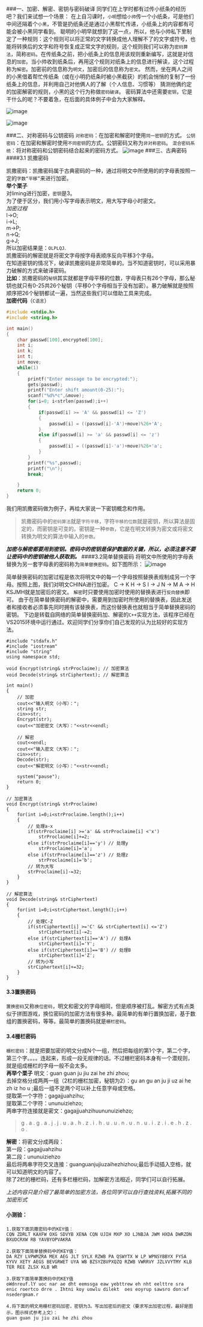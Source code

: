 
###一、加密、解密、密钥与密码破译
同学们在上学时都有过传小纸条的经历吧？我们来试想一个场景：
在上自习课时，`小明`想给`小帅`传一个小纸条，可是他们中间还隔着个`小黑`，不管是扔纸条还是通过小黑帮忙传递，小纸条上的内容都有可能会被小黑同学看到。
聪明的小明早就想到了这一点，所以，他与小帅私下里制定了一种规则：这个规则可以将正常的文字转换成他人理解不了的文字或符号，也能将转换后的文字和符号恢复成正常文字的规则，这个规则我们可以称为`密码算法`，简称`密码`。在传纸条之前，把小纸条上的信息用该规则重新编写，这就是对信息的`加密`。当小帅收到纸条后，再用这个规则对纸条上的信息进行解读，这个过程称为`解密`。加密前的信息称为`明文`，加密后的信息称为`密文`。
然而，坐在两人之间的小黑借着帮忙传纸条（或在小明扔纸条时被小黑截获）的机会悄悄的复制了一份纸条上的信息，并利用自己对他俩人的了解（个人信息、习惯等）
猜测他俩约定的加密解密的规则，小黑的这个行为称做`密码破译`。
密码算法中还需要`密钥`，它是干什么的呢？不要着急，在后面的具体例子中会为大家解释。

![image](../Src/cr_base_2/1511164182362.png)

![image](../Src/cr_base_2/1511164201893.png)



###二、对称密码与公钥密码
`对称密码`：在加密和解密时使用`同一密钥`的方式。
`公钥密码`：在加密和解密时使用`不同密钥`的方式。公钥密码又称为`非对称密码`。
`混合密码系统`：将对称密码和公钥密码结合起来的密码方式。
![image](../Src/cr_base_2/1511164715194.png)
###三、古典密码
####3.1 凯撒密码

凯撒密码：凯撒密码属于古典密码的一种，通过将明文中所使用的的字母表按照一定的`字数“平移”`来进行加密。<br>
**举个栗子**<br>
对liming进行加密，`密钥`是3。<br>
为了便于区分，我们用小写字母表示明文，用大写字母小时密文。<br>
*加密过程*<br>
l->O;<br>
i->L;<br>
m->P;<br>
n->Q;<br>
g->J;<br>
所以加密结果是：`OLPLQJ`.<br>
凯撒密码的解密就是将密文字母按字母表顺序反向平移3个字母。<br>
在知道密钥的情况下，破译凯撒密码是非常简单的。当不知道密钥时，可以采用暴力破解的方式来破译密码。<br>
**比如**：凯撒密码的`秘钥`其实就都是字母平移的位数，字母表只有26个字母，那么秘钥也就只有0-25共26个秘钥（平移0个字母相当于没有加密）。暴力破解就是按照顺序把26个秘钥都试一遍，当然这些我们可以借助工具来完成。<br>
**加密代码**（`C语言`）
```C
#include <stdio.h>
#include <string.h>

int main()
{
    char passwd[100],encrypted[100];
    int i;
    int k;
    int t;
    int move;
    while(1)
    {
        printf("Enter message to be encrypted:");
        gets(passwd);
        printf("Enter shift amount(0-25):");
        scanf("%d%*c",&move);
        for(i=0; i<strlen(passwd);i++)
        {
            if(passwd[i] >= 'A' && passwd[i] <= 'Z')
            {
                passwd[i] = ((passwd[i]-'A')+move)%26+'A';
            }
            else if(passwd[i] >= 'a' && passwd[i] <= 'z')
            {
                passwd[i] = ((passwd[i]-'a')+move)%26+'a';
            }
        }
        printf("%s",passwd);
        printf("\n");
        break;

    }
    return 0;
}
```
我们用凯撒密码做为例子，再给大家说一下密钥概念和作用。
> 凯撒密码中的`密码算法`就是`字符平移`，字符`平移的位数`就是密钥，所以算法是固定的，而密钥是可变的。密钥是一种`参数`，它是在明文转换为密文或将密文转换为明文的算法中输入的`参数`。

***加密与解密都要用到密钥。密码中的密钥是保护数据的关键，所以，必须注意不要让密码中的密钥被他人获取到。***
####3.2简单替换密码
将明文中所使用的字母表替换为另一套字母表的密码称为`简单替换密码`。如下图所示：
![image](../Src/cr_base_2/1511169309920.png)

简单替换密码的加密过程是依次将明文中的每一个字母按照替换表规制成另一个字母。按照上图，我们对明文CHINA进行加密。
C → K
H → S
I  → J
N → M
A → H
KSJMH就是加密后的密文。
`解密`时只要使用加密时使用的替换表进行`反向替换`即可。
由于在简单替换密码的解密中，需要用到加密时所使用的替换表，因此发送者和接收者必须事先同时拥有该替换表，而这份替换表也就相当于简单替换密码的密钥。
下边是转载自网络的简单替换密码加、解密的`C++`实现方法，该程序已经在VS2015环境中运行通过。欢迎同学们分享你们自己发现的认为比较好的实现方法。


	#include "stdafx.h"
	#include "iostream"
	#include "string"
	using namespace std;
	
	void Encrypt(string& strProclaime); // 加密算法
	void Decode(string& strCiphertext); // 解密算法
	
	int main()
	{
	    // 加密
	    cout<<"输入明文（小写）：";
	    string str;
	    cin>>str;
	    Encrypt(str);
	    cout<<"加密密文（大写）："<<str<<endl;
	
	    // 解密
	    cout<<endl;
	    cout<<"输入密文（大写）：";
	    cin>>str;
	    Decode(str);
	    cout<<"解密明文（小写）："<<str<<endl;
	
	    system("pause"); 
	    return 0;
	}
	
	// 加密算法
	void Encrypt(string& strProclaime)
	{
	    for(int i=0;i<strProclaime.length();i++)
	    {
	        // 处理a-x
	        if(strProclaime[i] >='a' && strProclaime[i] <'x') 
	            strProclaime[i]+=2;
	        else if(strProclaime[i]=='y') // 处理y
	            strProclaime[i]='a';
	        else if(strProclaime[i]=='z') // 处理z
	            strProclaime[i]='b';
	        // 转为大写
	        strProclaime[i]-=32;
	    }
	}
	
	// 解密算法
	void Decode(string& strCiphertext)
	{
	    for(int i=0;i<strCiphertext.length();i++)
	    {
	        // 处理C-Z
	        if(strCiphertext[i] >='C' && strCiphertext[i] <='Z') 
	            strCiphertext[i]-=2;
	        else if(strCiphertext[i]=='A') // 处理A
	            strCiphertext[i]='Y';
	        else if(strCiphertext[i]=='B') // 处理B
	            strCiphertext[i]='Z';
	        // 转为小写
	        strCiphertext[i]+=32;
	    }
	}
#### 3.3置换密码
`置换密码`又称`换位密码`，明文和密文的字母相同，但是顺序被打乱。解密方式有点类似于拼图游戏，换位密码的加密方法有很多种。最简单的有单行置换加密，基于数组的置换密码，等等。最简单的置换码就是`栅栏密码`。<br>
#### 3.4栅栏密码
`栅栏密码`：就是把要加密的明文分成N个一组，然后把每组的第1个字，第二个字，第三个字。。。。连起来，形成一段无规律的话。不过栅栏密码本身有一个潜规则，就是组成栅栏的字母一般不会太多。<br>
**再举个栗子**
明文：guan guan ju jiu zai he zhi zhou;<br>
去掉空格分成两两一组（2栏的栅栏加密，秘钥为2）：gu an gu an ju ji uz ai he zh iz ho u ;最后一组不足两个可以补上任意字母或空格。<br>
提取第一个字符：gagajjuahzihu;<br>提取第二个字符：ununuiziehzo;<br>两串字符连接就是密文：gagajjuahzihuununuiziehzo;<br>
>g . a . g . a . j . j . u . a . h . z . i . h . u
. u . n . u . n . u . i . z . i . e . h . z . o .    
>

**解密**：将密文分成两段：<br>
第一段：gagajjuahzihu<br>
第二段：ununuiziehzo<br>
最后将两串字符交叉连接：guanguanjujiuzaihezhizhou;最后手动插入空格，就可以知道明文的内容了。<br>
除了2栏的栅栏码，还有多栏栅栏码，加解密方法相近，同学们可以自行拓展。<br>

*上述内容只是介绍了最简单的加密方法，各位同学可以自行查找资料,拓展不同的加密形式*

#### 小测验：
	1.获取下面凯撒密码中的KEY值：
	CQN ZDRLT KAXFW OXG SDVYB XENA CQN UJIH MXP XO LJNBJA JWM HXDA DWRZDN BXUDCRXW RB YAVBYOPVAKRA

	2.获取下面简单替换码中的KEY值：
	DA RZY LVPWMZRA MEX AEG JLT SYLX RZWB PA QSWYTX W LP WPNSYBBYX FYSA KYVV XETY AEGS BEVGRWET UYA WB BZSYZBVPXQZQ RZWB VWRRVY JZLVVYTMY KLB TER REE ZLSX KLB WR

	3.获取下面简单置换码中的KEY值
	oWdnreuf.lY uoc nar ae dht eemssga eaw yebttrew eh nht eelttre sra enic roertco drre . Ihtni koy uowlu dilekt  oes eoyrup sawsro don:wf nsedergmam.r

	4.将下面的明文用栅栏密码加密，密钥为3。写出加密后的密文（要求写出加密过程，最好是图示，图示样式参考上文）：
	guan guan ju jiu zai he zhi zhou
